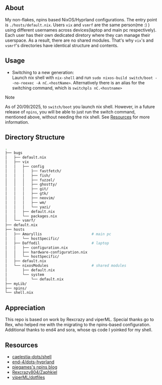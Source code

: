 ## About
My non-flakes, npins based NixOS/Hyprland configurations. The entry point is `./hosts/default.nix`. Users `vix` and `vsmrf` are the same person(me :) ) using different usernames across devices(laptop and main pc respectively). Each user has their own dedicated diretory where they can manage their userspace. As a result, there are no shared modules. That's why `vix`'s and `vsmrf`'s directories have identical structure and contents.
## Usage
- Switching to a new generation:\
Launch nix shell with `nix-shell` and run `sudo nixos-build switch/boot --no-reexec -A nC.<hostName>`. Alternatively there is an alias for the switching command, which is `switchpls nC.<hostname>`
> [!NOTE]
As of 20/09/2025, to `switch/boot` you launch nix shell. However, in a future release of `npins`, you will be able to just run the switch command, mentioned above, without needing the nix shell. See [Resources](#resources) for more information. 
## Directory Structure
```bash
.
├── bugs
│   ├── default.nix
│   ├── vix
│   │   ├── config
│   │   │   ├── fastfetch/
│   │   │   ├── fish/
│   │   │   ├── fuzzel/
│   │   │   ├── ghostty/
│   │   │   ├── git/
│   │   │   ├── gtk/
│   │   │   ├── neovim/
│   │   │   ├── wm/
│   │   │   └── yazi/
│   │   ├── default.nix
│   │   └── packages.nix
│   └── vsmrf/
├── default.nix
├── hosts
│   ├── Amaryllis                       # main pc
│   │   └── hostSpecific/
│   ├── Daffodil                        # laptop
│   │   ├── configuration.nix
│   │   ├── hardware-configuration.nix
│   │   └── hostSpecific/
│   ├── default.nix
│   └── nixosModules                    # shared modules
│       ├── default.nix
│       └── system
│           └── default.nix
├── myLib/
├── npins/
└── shell.nix
```

## Appreciation
This repo is based on work by Rexcrazy and viperML. Special thanks go to Rex, who helped me with the migrating to the npins-based configuration. Additional thanks to end4 and sora, whose qs code I yoinked for my shell.

## Resources
- [caelestia-dots/shell](https://github.com/caelestia-dots/shell)
- [end-4/dots-hyprland](https://github.com/end-4/dots-hyprland)
- [piegames's npins blog](https://piegames.de/dumps/pinning-nixos-with-npins-revisited/)
- [Rexcrazy804/Zaphkiel](https://github.com/Rexcrazy804/Zaphkiel)
- [viperML/dotfiles](https://github.com/viperML/dotfiles)
